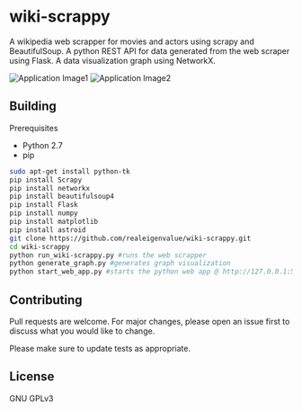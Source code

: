 # wiki-scrappy

A wikipedia web scrapper for movies and actors using scrapy and BeautifulSoup.  A python REST API for data generated from the web scraper using Flask.  A data visualization graph using NetworkX.

![Application Image1](wiki-scrappy-graph.png)
![Application Image2](wiki-scrappy-trends.png)

## Building

Prerequisites
- Python 2.7
- pip

```bash
sudo apt-get install python-tk
pip install Scrapy
pip install networkx
pip install beautifulsoup4
pip install Flask
pip install numpy
pip install matplotlib
pip install astroid
git clone https://github.com/realeigenvalue/wiki-scrappy.git
cd wiki-scrappy
python run_wiki-scrappy.py #runs the web scrapper
python generate_graph.py #generates graph visualization
python start_web_app.py #starts the python web app @ http://127.0.0.1:5000/
```

## Contributing
Pull requests are welcome. For major changes, please open an issue first to discuss what you would like to change.

Please make sure to update tests as appropriate.

## License
GNU GPLv3
